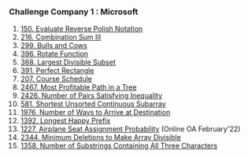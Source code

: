### Challenge Company 1 : Microsoft

1. [150. Evaluate Reverse Polish Notation](https://leetcode.com/problems/evaluate-reverse-polish-notation/)
2. [216. Combination Sum III](https://leetcode.com/problems/combination-sum-iii/)
3. [299. Bulls and Cows](https://leetcode.com/problems/bulls-and-cows/)
4. [396. Rotate Function](https://leetcode.com/problems/rotate-function/)
5. [368. Largest Divisible Subset](https://leetcode.com/problems/largest-divisible-subset/)
6. [391. Perfect Rectangle](https://leetcode.com/problems/perfect-rectangle/)
7. [207. Course Schedule](https://leetcode.com/problems/course-schedule/)
8. [2467. Most Profitable Path in a Tree](https://leetcode.com/problems/most-profitable-path-in-a-tree/)
9. [2426. Number of Pairs Satisfying Inequality](https://leetcode.com/problems/number-of-pairs-satisfying-inequality/)
10. [581. Shortest Unsorted Continuous Subarray](https://leetcode.com/problems/shortest-unsorted-continuous-subarray/)
11. [1976. Number of Ways to Arrive at Destination](https://leetcode.com/problems/number-of-ways-to-arrive-at-destination/)
12. [1392. Longest Happy Prefix](https://leetcode.com/problems/longest-happy-prefix/)
13. [1227. Airplane Seat Assignment Probability](https://leetcode.com/problems/airplane-seat-assignment-probability/) (Online OA February'22)
14. [2344. Minimum Deletions to Make Array Divisible](https://leetcode.com/problems/minimum-deletions-to-make-array-divisible/)
15. [1358. Number of Substrings Containing All Three Characters
    ](https://leetcode.com/problems/number-of-substrings-containing-all-three-characters/)
